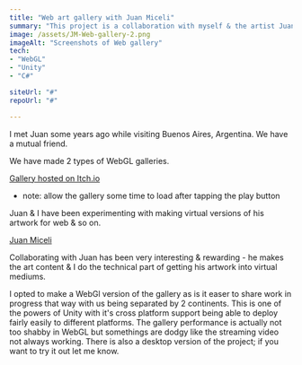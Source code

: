 ```yaml
---
title: "Web art gallery with Juan Miceli"
summary: "This project is a collaboration with myself & the artist Juan Miceli"
image: /assets/JM-Web-gallery-2.png
imageAlt: "Screenshots of Web gallery"
tech:
- "WebGL"
- "Unity"
- "C#"

siteUrl: "#"
repoUrl: "#"

---
```


I met Juan some years ago while visiting Buenos Aires, Argentina. We have a mutual friend.

We have made 2 types of WebGL galleries.

[Gallery hosted on Itch.io](https://manjitbedi.itch.io/vg-juan-miceli?secret=rfY9fgTLYGfbJD2FjUIirbgWNk)
- note: allow the gallery some time to load after tapping the play button

Juan & I have been experimenting with making virtual versions of his artwork for web & so on.

[Juan Miceli](https://www.instagram.com/juan.miceli/)

Collaborating with Juan has been very interesting & rewarding - he makes the art content & I do the technical part of getting his artwork into virtual mediums.

I opted to make a WebGl version of the gallery as is it easer to share work in progress that way with us being separated by 2 continents. This is one of the powers of Unity with it's cross platform support being able to deploy fairly easily to different platforms.  The gallery performance is actually not too shabby in WebGL but somethings are dodgy like the streaming video not always working.  There is also a desktop version of the project; if you want to try it out let me know.
